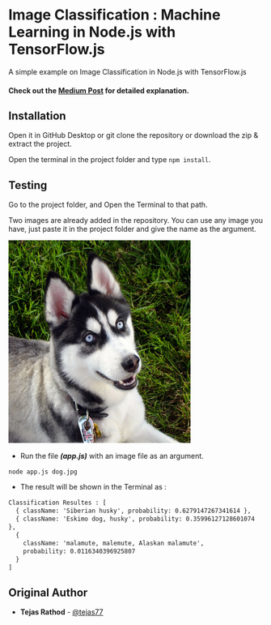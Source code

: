 # Image Classification : Machine Learning in Node.js with TensorFlow.js
A simple example on Image Classification in Node.js with TensorFlow.js

#### Check out the [Medium Post](https://medium.com/@happytejasrathod/image-classification-machine-learning-in-node-js-with-tensorflow-js-dd8e20ba5024) for detailed explanation.


## Installation

Open it in GitHub Desktop or git clone the repository or download the zip & extract the project.

Open the terminal in the project folder and type `npm install`.

## Testing

Go to the project folder, and Open the Terminal to that path.

Two images are already added in the repository. You can use any image you have, just paste it in the project folder and give the name as the argument.

<img src="https://github.com/deepjyotiroy079/node-image-classifier/blob/master/dog.jpg" height="400" width="360">

- Run the file **_(app.js)_** with an image file as an argument.

```
node app.js dog.jpg
```

- The result will be shown in the Terminal as :
```
Classification Resultes : [
  { className: 'Siberian husky', probability: 0.6279147267341614 },
  { className: 'Eskimo dog, husky', probability: 0.35996127128601074 },
  {
    className: 'malamute, malemute, Alaskan malamute',
    probability: 0.0116340396925807
  }
]

```

## Original Author 

* **Tejas Rathod** - [@tejas77](https://github.com/tejas77)